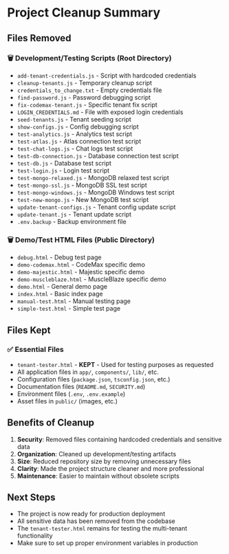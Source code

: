 # Project Cleanup Summary

## Files Removed

### 🗑️ Development/Testing Scripts (Root Directory)

- `add-tenant-credentials.js` - Script with hardcoded credentials
- `cleanup-tenants.js` - Temporary cleanup script
- `credentials_to_change.txt` - Empty credentials file
- `find-password.js` - Password debugging script
- `fix-codemax-tenant.js` - Specific tenant fix script
- `LOGIN_CREDENTIALS.md` - File with exposed login credentials
- `seed-tenants.js` - Tenant seeding script
- `show-configs.js` - Config debugging script
- `test-analytics.js` - Analytics test script
- `test-atlas.js` - Atlas connection test script
- `test-chat-logs.js` - Chat logs test script
- `test-db-connection.js` - Database connection test script
- `test-db.js` - Database test script
- `test-login.js` - Login test script
- `test-mongo-relaxed.js` - MongoDB relaxed test script
- `test-mongo-ssl.js` - MongoDB SSL test script
- `test-mongo-windows.js` - MongoDB Windows test script
- `test-new-mongo.js` - New MongoDB test script
- `update-tenant-configs.js` - Tenant config update script
- `update-tenant.js` - Tenant update script
- `.env.backup` - Backup environment file

### 🗑️ Demo/Test HTML Files (Public Directory)

- `debug.html` - Debug test page
- `demo-codemax.html` - CodeMax specific demo
- `demo-majestic.html` - Majestic specific demo
- `demo-muscleblaze.html` - MuscleBlaze specific demo
- `demo.html` - General demo page
- `index.html` - Basic index page
- `manual-test.html` - Manual testing page
- `simple-test.html` - Simple test page

## Files Kept

### ✅ Essential Files

- `tenant-tester.html` - **KEPT** - Used for testing purposes as requested
- All application files in `app/`, `components/`, `lib/`, etc.
- Configuration files (`package.json`, `tsconfig.json`, etc.)
- Documentation files (`README.md`, `SECURITY.md`)
- Environment files (`.env`, `.env.example`)
- Asset files in `public/` (images, etc.)

## Benefits of Cleanup

1. **Security**: Removed files containing hardcoded credentials and sensitive data
2. **Organization**: Cleaned up development/testing artifacts
3. **Size**: Reduced repository size by removing unnecessary files
4. **Clarity**: Made the project structure cleaner and more professional
5. **Maintenance**: Easier to maintain without obsolete scripts

## Next Steps

- The project is now ready for production deployment
- All sensitive data has been removed from the codebase
- The `tenant-tester.html` remains for testing the multi-tenant functionality
- Make sure to set up proper environment variables in production
